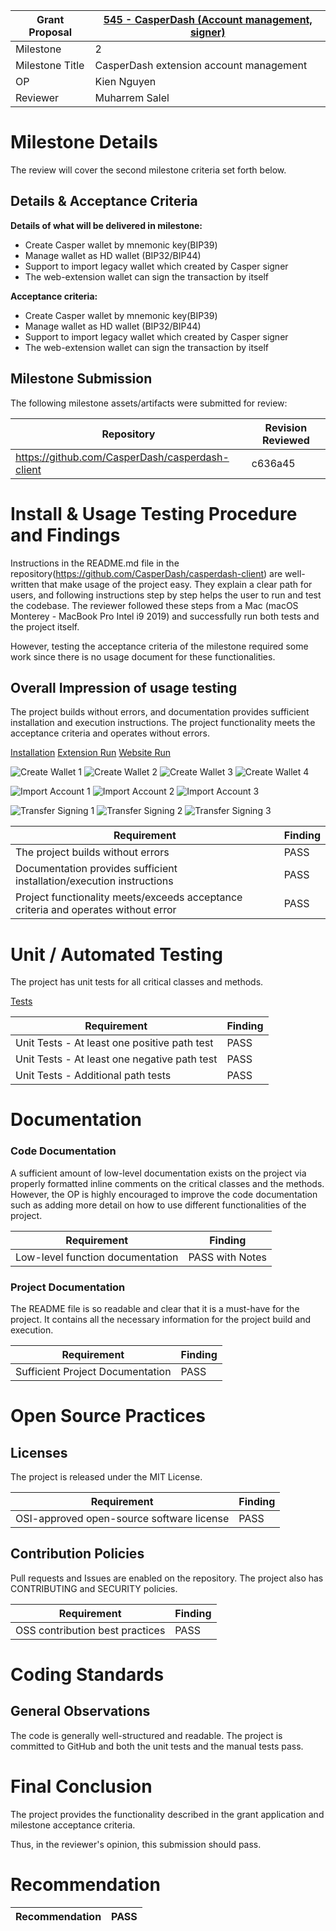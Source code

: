 Grant Proposal | [545 -  CasperDash (Account management, signer)](https://portal.devxdao.com/app/proposal/545)
------------ | -------------
Milestone | 2
Milestone Title | CasperDash extension account management
OP | Kien Nguyen
Reviewer | Muharrem Salel

# Milestone Details
The review will cover the second milestone criteria set forth below.

## Details & Acceptance Criteria

**Details of what will be delivered in milestone:**

- Create Casper wallet by mnemonic key(BIP39) 
- Manage wallet as HD wallet (BIP32/BIP44) 
- Support to import legacy wallet which created by Casper signer 
- The web-extension wallet can sign the transaction by itself


 **Acceptance criteria:**

- Create Casper wallet by mnemonic key(BIP39) 
- Manage wallet as HD wallet (BIP32/BIP44) 
- Support to import legacy wallet which created by Casper signer 
- The web-extension wallet can sign the transaction by itself


 ## Milestone Submission

The following milestone assets/artifacts were submitted for review:

Repository | Revision Reviewed
------------ | -------------
https://github.com/CasperDash/casperdash-client | c636a45

# Install & Usage Testing Procedure and Findings

Instructions in the README.md file in the repository(https://github.com/CasperDash/casperdash-client) are well-written that make usage of the project easy. They explain a clear path for users, and following instructions step by step helps the user to run and test the codebase. The reviewer followed these steps from a Mac (macOS Monterey - MacBook Pro Intel i9 2019) and successfully run both tests and the project itself.

However, testing the acceptance criteria of the milestone required some work since there is no usage document for these functionalities. 

## Overall Impression of usage testing

The project builds without errors, and documentation provides sufficient installation and execution instructions.  The project functionality meets the acceptance criteria and operates without errors.


[Installation](./assets/yarn_install.png)
[Extension Run](./assets/extension_run.md)
[Website Run](./assets/web_run.md)


![Create Wallet 1](assets/create_wallet_1.png)
![Create Wallet 2](assets/create_wallet_2.png)
![Create Wallet 3](assets/create_wallet_3.png)
![Create Wallet 4](assets/create_wallet_4.png)


![Import Account 1](assets/import_account_1.png)
![Import Account 2](assets/import_account_2.png)
![Import Account 3](assets/import_account_3.png)

![Transfer Signing 1](assets/transfer_signing_1.png)
![Transfer Signing 2](assets/transfer_signing_2.png)
![Transfer Signing 3](assets/transfer_signing_3.png)


Requirement | Finding
------------ | -------------
The project builds without errors | PASS
Documentation provides sufficient installation/execution instructions | PASS
Project functionality meets/exceeds acceptance criteria and operates without error | PASS


# Unit / Automated Testing

The project has unit tests for all critical classes and methods.

[Tests](assets/yarn_test.md)

Requirement | Finding
------------ | -------------
Unit Tests - At least one positive path test | PASS
Unit Tests - At least one negative path test | PASS 
Unit Tests - Additional path tests | PASS

# Documentation

### Code Documentation

A sufficient amount of low-level documentation exists on the project via properly formatted inline comments on the critical classes and the methods. However, the OP is highly encouraged to improve the code documentation such as adding more detail on how to use different functionalities of the project.

Requirement | Finding
------------ | -------------
Low-level function documentation | PASS with Notes

### Project Documentation

The README file is so readable and clear that it is a must-have for the project. It contains all the necessary information for the project build and execution.

Requirement | Finding
------------ | -------------
Sufficient Project Documentation | PASS

# Open Source Practices

## Licenses

The project is released under the MIT License.

Requirement | Finding
------------ | -------------
OSI-approved open-source software license | PASS

## Contribution Policies

Pull requests and Issues are enabled on the repository. The project also has CONTRIBUTING and SECURITY policies.


Requirement | Finding
------------ | -------------
OSS contribution best practices | PASS

# Coding Standards

## General Observations

The code is generally well-structured and readable. The project is committed to GitHub and both the unit tests and the manual tests pass.

# Final Conclusion

The project provides the functionality described in the grant application and milestone acceptance criteria. 

Thus, in the reviewer's opinion, this submission should pass.

# Recommendation

Recommendation | PASS
------------ | -------------
